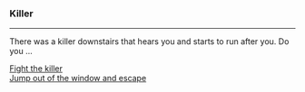 ### Killer
---
There was a killer downstairs that hears you and starts to run after you. Do you ...

[Fight the killer](you-win.md)  
[Jump out of the window and escape](escape.md)